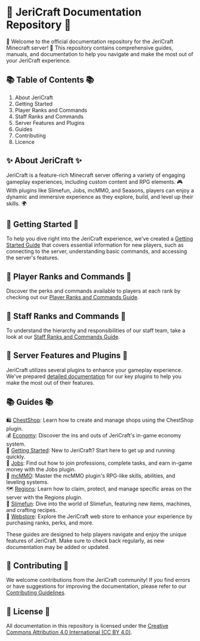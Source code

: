 # 📝 JeriCraft Documentation Repository 📝

🌟 Welcome to the official documentation repository for the JeriCraft Minecraft server! 🌟 This repository contains comprehensive guides, manuals, and documentation to help you navigate and make the most out of your JeriCraft experience.

## 📚 Table of Contents 📚

1. About JeriCraft
2. Getting Started
3. Player Ranks and Commands
4. Staff Ranks and Commands
5. Server Features and Plugins
6. Guides
7. Contributing
8. Licence

## ✨ About JeriCraft ✨
JeriCraft is a feature-rich Minecraft server offering a variety of engaging gameplay experiences, including custom content and RPG elements. 🎮 With plugins like Slimefun, Jobs, mcMMO, and Seasons, players can enjoy a dynamic and immersive experience as they explore, build, and level up their skills. 🌍

## 🚀 Getting Started 🚀

To help you dive right into the JeriCraft experience, we've created
a [Getting Started Guide](https://github.com/Chalwk77/JeriCraftDocs/docs/GettingStarted) that covers essential
information for new players, such as connecting to the server, understanding basic commands, and accessing the server's
features.

## 👥 Player Ranks and Commands 👥

Discover the perks and commands available to players at each rank by checking out
our [Player Ranks and Commands Guide](https://github.com/Chalwk77/JeriCraftDocs/docs/PLAYER-COMMANDS).

## 👥 Staff Ranks and Commands 👥

To understand the hierarchy and responsibilities of our staff team, take a look at
our [Staff Ranks and Commands Guide](https://github.com/Chalwk77/JeriCraftDocs/docs/STAFF-COMMANDS).

## 🌟 Server Features and Plugins 🌟

JeriCraft utilizes several plugins to enhance your gameplay experience. We've
prepared [detailed documentation](https://github.com/Chalwk77/JeriCraftDocs/docs/SERVER-FEATURES) for our key plugins to
help you make the most out of their features.

## 📚 Guides 📚

🛍️ [ChestShop](https://github.com/Chalwk77/JeriCraftDocs/docs/guides/ChestShop): Learn how to create and manage shops
using the ChestShop plugin.<br>
💰 [Economy](https://github.com/Chalwk77/JeriCraftDocs/docs/guides/Economy): Discover the ins and outs of JeriCraft's
in-game economy system.<br>
🌟 [Getting Started](https://github.com/Chalwk77/JeriCraftDocs/docs/guides/GettingStarted): New to JeriCraft? Start here
to get up and running quickly.<br>
💼 [Jobs](https://github.com/Chalwk77/JeriCraftDocs/docs/guides/Jobs): Find out how to join professions, complete tasks,
and earn in-game money with the Jobs plugin.<br>
🔱 [mcMMO](https://github.com/Chalwk77/JeriCraftDocs/docs/guides/mcMMO): Master the mcMMO plugin's RPG-like skills,
abilities, and leveling systems.<br>
🗺️ [Regions](https://github.com/Chalwk77/JeriCraftDocs/docs/guides/Regions): Learn how to claim, protect, and manage
specific areas on the server with the Regions plugin.<br>
🧪 [Slimefun](https://github.com/Chalwk77/JeriCraftDocs/docs/guides/Slimefun): Dive into the world of Slimefun, featuring
new items, machines, and crafting recipes.<br>
🛒 [Webstore](https://github.com/Chalwk77/JeriCraftDocs/docs/guides/Webstore): Explore the JeriCraft web store to enhance
your experience by purchasing ranks, perks, and more.

These guides are designed to help players navigate and enjoy the unique features of JeriCraft.  Make sure to check back regularly, as new documentation may be added or updated.

## 🤝 Contributing 🤝

We welcome contributions from the JeriCraft community! If you find errors or have suggestions for improving the
documentation, please refer to
our [Contributing Guidelines](https://github.com/Chalwk77/JeriCraftDocs/docs/Contributing-Guidelines).

## 📄 License 📄
All documentation in this repository is licensed under the [Creative Commons Attribution 4.0 International (CC BY 4.0)](https://creativecommons.org/licenses/by/4.0/deed.en).